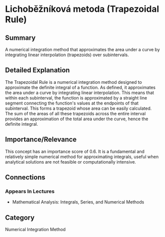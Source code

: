 # Lichoběžníková metoda (Trapezoidal Rule)

## Summary
A numerical integration method that approximates the area under a curve by integrating linear interpolation (trapezoids) over subintervals.

## Detailed Explanation
The Trapezoidal Rule is a numerical integration method designed to approximate the definite integral of a function. As defined, it approximates the area under a curve by integrating linear interpolation. This means that within each subinterval, the function is approximated by a straight line segment connecting the function's values at the endpoints of that subinterval. This forms a trapezoid whose area can be easily calculated. The sum of the areas of all these trapezoids across the entire interval provides an approximation of the total area under the curve, hence the definite integral.

## Importance/Relevance
This concept has an importance score of 0.6. It is a fundamental and relatively simple numerical method for approximating integrals, useful when analytical solutions are not feasible or computationally intensive.

## Connections
### Appears In Lectures
- Mathematical Analysis: Integrals, Series, and Numerical Methods

## Category
Numerical Integration Method
